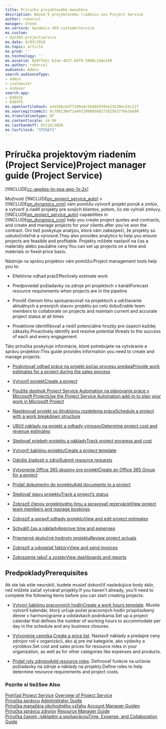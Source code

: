 ```yaml
---
title: Príručka projektového manažéra
description: Návod k projektovému riadeniu cez Project Service
author: ruhercul
manager: kfend
ms.service: dynamics-365-customerservice
ms.custom:
- dyn365-projectservice
ms.date: 8/03/2018
ms.topic: article
ms.prod: ''
ms.technology: ''
ms.assetid: 0e8ffb5c-b1ee-4b37-b4f0-3888c1d4e199
ms.author: ruhercul
audience: Admin
search.audienceType:
- admin
- customizer
- enduser
search.app:
- D365CE
- D365PS
ms.openlocfilehash: a3d28bcbdf7209a4c5b6042591e23220ec24c21f
ms.sourcegitcommit: 8c786230ef2a497280885b827162561776e2eb00
ms.translationtype: HT
ms.contentlocale: sk-SK
ms.lasthandoff: 03/24/2020
ms.locfileid: "3755671"
---
```

# <a name="project-manager-guide-project-service"></a><span data-ttu-id="ad80c-103">Príručka projektovým riadením (Project Service)</span><span class="sxs-lookup"><span data-stu-id="ad80c-103">Project manager guide (Project Service)</span></span>

[!INCLUDE[cc-applies-to-psa-app-1x-2x](../includes/cc-applies-to-psa-app-1x-2x.md)]

<span data-ttu-id="ad80c-104">Možnosti [!INCLUDE[pn_project_service_auto](../includes/pn-project-service-auto.md)] v [!INCLUDE[pn_dynamics_crm](../includes/pn-dynamics-crm.md)] vám pomôžu vytvoriť projekt ponúk a zmlúv, a vytvoriť a riadiť projekty pre svojich klientov, potom, čo ste vyhrali zmluvy.</span><span class="sxs-lookup"><span data-stu-id="ad80c-104">[!INCLUDE[pn_project_service_auto](../includes/pn-project-service-auto.md)] capabilities in [!INCLUDE[pn_dynamics_crm](../includes/pn-dynamics-crm.md)] help you create project quotes and contracts, and create and manage projects for your clients after you’ve won the contract.</span></span> <span data-ttu-id="ad80c-105">Oni tiež poskytuje analýzu, ktorá vám zabezpečí, že projekty sú uskutočniteľné a výnosné.</span><span class="sxs-lookup"><span data-stu-id="ad80c-105">They also provides analytics to help you ensure projects are feasible and profitable.</span></span> <span data-ttu-id="ad80c-106">Projekty môžete nastaviť na čas a materiály alebo paušálne ceny.</span><span class="sxs-lookup"><span data-stu-id="ad80c-106">You can set up projects on a time and materials or fixed-price basis.</span></span>  
  
 <span data-ttu-id="ad80c-107">Nástroje na správu projektov vám pomôžu:</span><span class="sxs-lookup"><span data-stu-id="ad80c-107">Project management tools help you to:</span></span>  
  
-   <span data-ttu-id="ad80c-108">Efektívne odhad prác</span><span class="sxs-lookup"><span data-stu-id="ad80c-108">Effectively estimate work</span></span>  
  
-   <span data-ttu-id="ad80c-109">Predpovedať požiadavky na zdroje pri projektoch v kanáli</span><span class="sxs-lookup"><span data-stu-id="ad80c-109">Forecast resource requirements when projects are in the pipeline</span></span>  
  
-   <span data-ttu-id="ad80c-110">Povoliť členom tímu spolupracovať na projektoch a udržiavanie aktuálnych a presných stavov projektu po celú dobu</span><span class="sxs-lookup"><span data-stu-id="ad80c-110">Enable team members to collaborate on projects and maintain current and accurate project status at all times</span></span>  
  
-   <span data-ttu-id="ad80c-111">Proaktívne identifikovať a riešiť potenciálne hrozby pre úspech každej zákazky.</span><span class="sxs-lookup"><span data-stu-id="ad80c-111">Proactively identify and resolve potential threats to the success of each and every engagement.</span></span>  
  
<span data-ttu-id="ad80c-112">Táto príručka poskytuje informácie, ktoré potrebujete na vytváranie a správu projektov:</span><span class="sxs-lookup"><span data-stu-id="ad80c-112">This guide provides information you need to create and manage projects:</span></span>  
  
-   [<span data-ttu-id="ad80c-113">Poskytovať odhad práce na projekt počas procesu predaja</span><span class="sxs-lookup"><span data-stu-id="ad80c-113">Provide work estimates for a project during the sales process</span></span>](../project-service/provide-estimates-project-during-sales-process.md)  
  
-   [<span data-ttu-id="ad80c-114">Vytvoriť projekt</span><span class="sxs-lookup"><span data-stu-id="ad80c-114">Create a project</span></span>](../project-service/create-project.md)  
  
-   [<span data-ttu-id="ad80c-115">Použite doplnok Project Service Automation na plánovanie práce v Microsoft Project</span><span class="sxs-lookup"><span data-stu-id="ad80c-115">Use the Project Service Automation add-in to plan your work in Microsoft Project</span></span>](../project-service/add-plan-work-microsoft-project.md)  
  
-   [<span data-ttu-id="ad80c-116">Naplánovať projekt so štruktúrou rozdelenia práce</span><span class="sxs-lookup"><span data-stu-id="ad80c-116">Schedule a project with a work breakdown structure</span></span>](../project-service/schedule-project-work-breakdown-structure.md)  
  
-   [<span data-ttu-id="ad80c-117">URčiť náklady na projekt a odhady výnosov</span><span class="sxs-lookup"><span data-stu-id="ad80c-117">Determine project cost and revenue estimates</span></span>](../project-service/determine-project-cost-revenue-estimates.md)  
  
-   [<span data-ttu-id="ad80c-118">Sledovať priebeh projektu a náklady</span><span class="sxs-lookup"><span data-stu-id="ad80c-118">Track project progress and cost</span></span>](../project-service/track-project-progress-cost.md)  
  
-   [<span data-ttu-id="ad80c-119">Vytvoriť šablónu projektu</span><span class="sxs-lookup"><span data-stu-id="ad80c-119">Create a project template</span></span>](../project-service/create-project-template.md)  
  
-   [<span data-ttu-id="ad80c-120">Odošle žiadosti o zdroj</span><span class="sxs-lookup"><span data-stu-id="ad80c-120">Submit resource requests</span></span>](../project-service/submit-resource-requests.md)  
  
-   [<span data-ttu-id="ad80c-121">Vytvorenie Office 365 skupiny pre projekt</span><span class="sxs-lookup"><span data-stu-id="ad80c-121">Create an Office 365 Group for a project</span></span>](../project-service/create-office-365-group-project.md)  
  
-   [<span data-ttu-id="ad80c-122">Pridať dokumenty do projektu</span><span class="sxs-lookup"><span data-stu-id="ad80c-122">Add documents to a project</span></span>](../project-service/add-documents-project.md)  
  
-   [<span data-ttu-id="ad80c-123">Sledovať stavu projektu</span><span class="sxs-lookup"><span data-stu-id="ad80c-123">Track a project’s status</span></span>](../project-service/track-project-status.md)  
  
-   [<span data-ttu-id="ad80c-124">Zobraziť členov projektového tímu a spravovať rezervácie</span><span class="sxs-lookup"><span data-stu-id="ad80c-124">View project team members and manage bookings</span></span>](../project-service/view-project-team-members-manage-bookings.md)  
  
-   [<span data-ttu-id="ad80c-125">Zobraziť a upraviť odhady projektu</span><span class="sxs-lookup"><span data-stu-id="ad80c-125">View and edit project estimates</span></span>](../project-service/view-edit-project-estimates.md)  
  
-   [<span data-ttu-id="ad80c-126">Schváliť čas a náklady</span><span class="sxs-lookup"><span data-stu-id="ad80c-126">Approve time and expenses</span></span>](../project-service/approve-time-expenses.md)  
  
-   [<span data-ttu-id="ad80c-127">Priemerné skutočné hodnoty projektu</span><span class="sxs-lookup"><span data-stu-id="ad80c-127">Review project actuals</span></span>](../project-service/review-project-actuals.md)  
  
-   [<span data-ttu-id="ad80c-128">Zobraziť a odosielať faktúry</span><span class="sxs-lookup"><span data-stu-id="ad80c-128">View and send invoices</span></span>](../project-service/view-send-invoices.md)  
  
-   [<span data-ttu-id="ad80c-129">Zobrazenie tabúľ a zostáv</span><span class="sxs-lookup"><span data-stu-id="ad80c-129">View dashboards and reports</span></span>](../project-service/view-dashboards-reports.md)  
  
## <a name="prerequisites"></a><span data-ttu-id="ad80c-130">Predpoklady</span><span class="sxs-lookup"><span data-stu-id="ad80c-130">Prerequisites</span></span>  
 <span data-ttu-id="ad80c-131">Ak ste tak ešte neurobili, budete musieť dokončiť nasledujúce body skôr, než môžete začať vytvárať projekty:</span><span class="sxs-lookup"><span data-stu-id="ad80c-131">If you haven't already, you’ll need to complete the following items before you can start creating projects:</span></span>  
  
-   <span data-ttu-id="ad80c-132">[Vytvorí šablónu pracovných hodín](../project-service/create-work-hours-template.md)</span><span class="sxs-lookup"><span data-stu-id="ad80c-132">[Create a work hours template](../project-service/create-work-hours-template.md).</span></span> <span data-ttu-id="ad80c-133">Musíte vytvoriť kalendár, ktorý určuje počet pracovných hodín prispôsobený denne v harmonograme a odstávkach podnikania.</span><span class="sxs-lookup"><span data-stu-id="ad80c-133">Set up a project calendar that defines the number of working hours to accommodate per day in the schedule and any business closures.</span></span>  
  
-   <span data-ttu-id="ad80c-134">[Vytvorenie cenníka](../project-service/create-price-list.md).</span><span class="sxs-lookup"><span data-stu-id="ad80c-134">[Create a price list](../project-service/create-price-list.md).</span></span> <span data-ttu-id="ad80c-135">Nastaviť náklady a predajné ceny zdrojov rolí v organizácii, ako aj pre iné kategórie, ako výdavky a výrobkov.</span><span class="sxs-lookup"><span data-stu-id="ad80c-135">Set cost and sales prices for resource roles in your organization, as well as for other categories like expenses and products.</span></span>  
  
-   <span data-ttu-id="ad80c-136">[Pridať roly zdrojov](../project-service/add-resource-roles.md)</span><span class="sxs-lookup"><span data-stu-id="ad80c-136">[Add resource roles](../project-service/add-resource-roles.md).</span></span> <span data-ttu-id="ad80c-137">Definovať funkcie na určenie požiadavky na zdroje a náklady na projekty.</span><span class="sxs-lookup"><span data-stu-id="ad80c-137">Define roles to help determine resource requirements and project costs.</span></span>  
  
### <a name="see-also"></a><span data-ttu-id="ad80c-138">Pozrite si tiež</span><span class="sxs-lookup"><span data-stu-id="ad80c-138">See Also</span></span>  
 <span data-ttu-id="ad80c-139">[Prehľad Project Service](../project-service/overview.md) </span><span class="sxs-lookup"><span data-stu-id="ad80c-139">[Overview of Project Service](../project-service/overview.md) </span></span>  
 <span data-ttu-id="ad80c-140">[Príručka správcu](../project-service/admin-guide.md) </span><span class="sxs-lookup"><span data-stu-id="ad80c-140">[Administrator Guide](../project-service/admin-guide.md) </span></span>  
 <span data-ttu-id="ad80c-141">[Príručka manažéra obchodného vzťahu](../project-service/account-manager-guide.md) </span><span class="sxs-lookup"><span data-stu-id="ad80c-141">[Account Manager Guiden](../project-service/account-manager-guide.md) </span></span>  
 <span data-ttu-id="ad80c-142">[Príručka správcu zdrojov](../project-service/resource-manager-guide.md) </span><span class="sxs-lookup"><span data-stu-id="ad80c-142">[Resource Manager Guide](../project-service/resource-manager-guide.md) </span></span>  
 [<span data-ttu-id="ad80c-143">Príručka časom, nákladmi a spoluprácou</span><span class="sxs-lookup"><span data-stu-id="ad80c-143">Time, Expense, and Collaboration Guide</span></span>](../project-service/time-expense-collaboration-guide.md)

